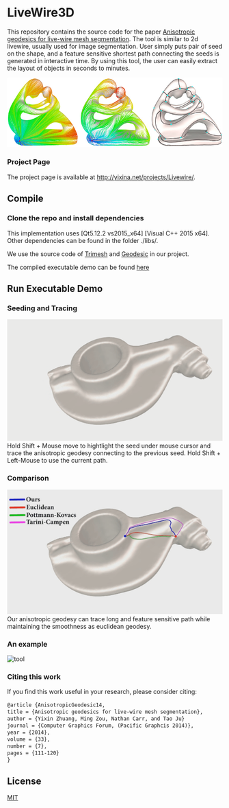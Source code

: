 # LiveWire3D


This repository contains the source code for the paper [Anisotropic geodesics for live-wire mesh segmentation](http://yixina.net/projects/Livewire/Livewire_PG14.pdf). The tool is similar to 2d livewire, usually used for image segmentation. User simply puts pair of seed on the shape, and a feature sensitive shortest path connecting the seeds is generated in interactive time. By using this tool, the user can easily extract the layout of objects in seconds to minutes.

![teaser](pictures/livewire_teaser.jpg)    



### Project Page

The project page is available at http://yixina.net/projects/Livewire/.


## Compile

### Clone the repo and install dependencies

This implementation uses [Qt5.12.2 vs2015_x64] [Visual C++ 2015 x64].
Other dependencies can be found in the folder ./libs/.

We use the source code of [Trimesh](http://graphics.stanford.edu/software/trimesh/) and [Geodesic](https://code.google.com/archive/p/geodesic/) in our project.

The compiled executable demo can be found [here](http://yixina.net/projects/Livewire/Livewire_demo.zip)

## Run Executable Demo
### Seeding and Tracing
![tool](pictures/anisgeodesic.gif) 
Hold Shift + Mouse move to hightlight the seed under mouse cursor and trace the anisotropic geodesy connecting to the previous seed.
Hold Shift + Left-Mouse to use the current path.

### Comparison
![tool](pictures/comparison.gif) 
Our anisotropic geodesy can trace long and feature sensitive path while maintaining the smoothness as euclidean geodesy.

### An example
![tool](pictures/live.gif)

### Citing this work

If you find this work useful in your research, please consider citing:
```
@article {AnisotropicGeodesic14,
title = {Anisotropic geodesics for live-wire mesh segmentation},
author = {Yixin Zhuang, Ming Zou, Nathan Carr, and Tao Ju}
journal = {Computer Graphics Forum, (Pacific Graphcis 2014)},
year = {2014},
volume = {33},
number = {7},
pages = {111-120}
}
```

## License

[MIT](https://github.com/ThibaultGROUEIX/AtlasNet/blob/master/license_MIT)
 
